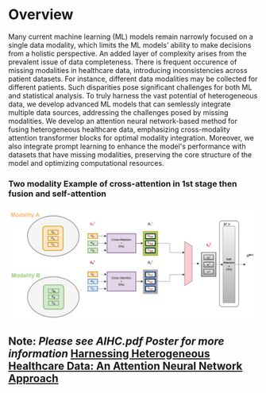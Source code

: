 # Overview

Many current machine learning (ML) models remain narrowly focused on a single data modality, which limits the ML models’ ability to make decisions from a holistic perspective. An added layer of complexity arises from the prevalent issue of data completeness. There is frequent occurence of missing modalities in healthcare data, introducing inconsistencies across patient datasets. For instance, different data modalities may be collected for different patients. Such disparities pose significant challenges for both ML and statistical analysis. To truly harness the vast potential of heterogeneous data, we develop advanced ML models that can semlessly integrate multiple data sources, addressing the challenges posed by missing modalities. We develop an attention neural network-based method for fusing heterogeneous healthcare data, emphasizing cross-modality attention transformer blocks for optimal modality integration. Moreover, we also integrate prompt learning to enhance the model's performance with datasets that have missing modalities, preserving the core structure of the model and optimizing computational resources.  

### Two modality Example of cross-attention in 1st stage then fusion and self-attention
![_two modality cross attention, fusion, and self-attention_](./two_modalities.png)

## **Note**: _Please see AIHC.pdf Poster for more information_ [Harnessing Heterogeneous Healthcare Data: An Attention Neural Network Approach](./AIHC.pdf)
